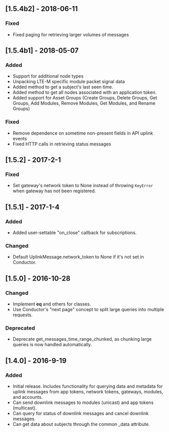 ## [1.5.4b2] - 2018-06-11
### Fixed
- Fixed paging for retrieving larger volumes of messages

## [1.5.4b1] - 2018-05-07
### Added
- Support for additional node types
- Unpacking LTE-M specific module packet signal data
- Added method to get a subject's last seen time.
- Added method to get all nodes associated with an application token.
- Added support for Asset Groups (Create Groups, Delete Groups, Get Groups,
  Add Modules, Remove Modules, Get Modules, and Rename Groups)
### Fixed
- Remove dependence on sometime non-present fields in API uplink events
- Fixed HTTP calls in retrieving status messages

## [1.5.2] - 2017-2-1
### Fixed
- Set gateway's network token to None instead of throwing `KeyError` when
gateway has not been registered.

## [1.5.1] - 2017-1-4
### Added
- Added user-settable "on_close" callback for subscriptions.

### Changed
- Default UplinkMessage.network_token to None if it's not set in Conductor.

## [1.5.0] - 2016-10-28
### Changed
- Implement __eq__ and others for classes.
- Use Conductor's "next page" concept to split large queries into multiple
requests.

### Deprecated
- Deprecate get_messages_time_range_chunked, as chunking large queries
is now handled automatically.

## [1.4.0] - 2016-9-19
### Added
- Initial release. Includes functionality for querying data and metadata
for uplink messages from app tokens, network tokens, gateways, modules,
and accounts.
- Can send downlink messages to modules (unicast) and app tokens (multicast).
- Can query for status of downlink messages and cancel downlink messages.
- Can get data about subjects through the common _data attribute.
